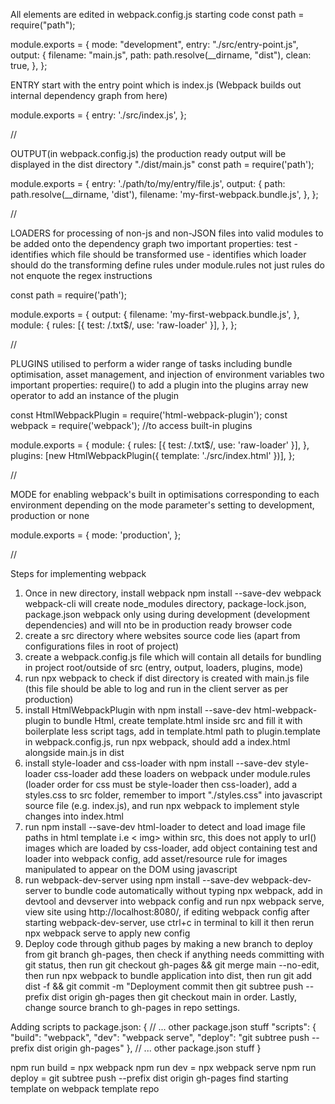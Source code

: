 All elements are edited in webpack.config.js
starting code
const path = require("path");

module.exports = {
mode: "development",
entry: "./src/entry-point.js",
output: {
filename: "main.js",
path: path.resolve(\_\_dirname, "dist"),
clean: true,
},
};

ENTRY
start with the entry point which is index.js (Webpack builds out internal dependency graph from here)

module.exports = {
entry: './src/index.js',
};

//

OUTPUT(in webpack.config.js)
the production ready output will be displayed in the dist directory "./dist/main.js"
const path = require('path');

module.exports = {
entry: './path/to/my/entry/file.js',
output: {
path: path.resolve(\_\_dirname, 'dist'),
filename: 'my-first-webpack.bundle.js',
},
};

//

LOADERS
for processing of non-js and non-JSON files into valid modules to be added onto the dependency graph
two important properties:
test - identifies which file should be transformed
use - identifies which loader should do the transforming
define rules under module.rules not just rules
do not enquote the regex instructions

const path = require('path');

module.exports = {
output: {
filename: 'my-first-webpack.bundle.js',
},
module: {
rules: [{ test: /\.txt$/, use: 'raw-loader' }],
},
};

//

PLUGINS
utilised to perform a wider range of tasks including bundle optimisation, asset management, and injection of environment variables
two important properties:
require() to add a plugin into the plugins array
new operator to add an instance of the plugin

const HtmlWebpackPlugin = require('html-webpack-plugin');
const webpack = require('webpack'); //to access built-in plugins

module.exports = {
module: {
rules: [{ test: /\.txt$/, use: 'raw-loader' }],
},
plugins: [new HtmlWebpackPlugin({ template: './src/index.html' })],
};

//

MODE
for enabling webpack's built in optimisations corresponding to each environment depending on the mode parameter's setting to development, production or none

module.exports = {
mode: 'production',
};

//

Steps for implementing webpack

1. Once in new directory, install webpack
   npm install --save-dev webpack webpack-cli
   will create node_modules directory, package-lock.json, package.json
   webpack only using during development (development dependencies) and will nto be in production ready browser code
2. create a src directory where websites source code lies (apart from configurations files in root of project)
3. create a webpack.config.js file which will contain all details for bundling in project root/outside of src (entry, output, loaders, plugins, mode)
4. run npx webpack to check if dist directory is created with main.js file (this file should be able to log and run in the client server as per production)
5. install HtmlWebpackPlugin with npm install --save-dev html-webpack-plugin to bundle Html, create template.html inside src and fill it with boilerplate less script tags, add in template.html path to plugin.template in webpack.config.js, run npx webpack, should add a index.html alongside main.js in dist
6. install style-loader and css-loader with npm install --save-dev style-loader css-loader add these loaders on webpack under module.rules (loader order for css must be style-loader then css-loader), add a styles.css to src folder, remember to import "./styles.css" into javascript source file (e.g. index.js), and run npx webpack to implement style changes into index.html
7. run npm install --save-dev html-loader to detect and load image file paths in html template i.e < img> within src, this does not apply to url() images which are loaded by css-loader, add object containing test and loader into webpack config, add asset/resource rule for images manipulated to appear on the DOM using javascript
8. run webpack-dev-server using npm install --save-dev webpack-dev-server to bundle code automatically without typing npx webpack, add in devtool and devserver into webpack config and run npx webpack serve, view site using http://localhost:8080/, if editing webpack config after starting webpack-dev-server, use ctrl+c in terminal to kill it then rerun npx webpack serve to apply new config
9. Deploy code through github pages by making a new branch to deploy from git branch gh-pages, then check if anything needs committing with git status, then run git checkout gh-pages && git merge main --no-edit, then run npx webpack to bundle application into dist, then run git add dist -f && git commit -m "Deployment commit then git subtree push --prefix dist origin gh-pages then git checkout main in order. Lastly, change source branch to gh-pages in repo settings.


Adding scripts to package.json:
{
  // ... other package.json stuff
  "scripts": {
    "build": "webpack",
    "dev": "webpack serve",
    "deploy": "git subtree push --prefix dist origin gh-pages"
  },
  // ... other package.json stuff
}

npm run build = npx webpack
npm run dev = npx webpack serve
npm run deploy = git subtree push --prefix dist origin gh-pages
find starting template on webpack template repo

